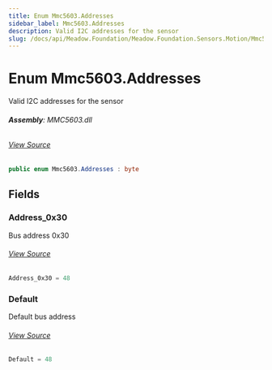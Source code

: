 ```yaml
---
title: Enum Mmc5603.Addresses
sidebar_label: Mmc5603.Addresses
description: Valid I2C addresses for the sensor
slug: /docs/api/Meadow.Foundation/Meadow.Foundation.Sensors.Motion/Mmc5603.Addresses
---
```

# Enum Mmc5603.Addresses
Valid I2C addresses for the sensor

###### **Assembly**: MMC5603.dll
###### [View Source](https://github.com/WildernessLabs/Meadow.Foundation.git/blob/develop/Source/Meadow.Foundation.Peripherals/Sensors.Motion.Mmc5603/Driver/Mmc5603.Addresses.cs#L8)
```csharp title="Declaration"
public enum Mmc5603.Addresses : byte
```
## Fields
### Address_0x30
Bus address 0x30
###### [View Source](https://github.com/WildernessLabs/Meadow.Foundation.git/blob/develop/Source/Meadow.Foundation.Peripherals/Sensors.Motion.Mmc5603/Driver/Mmc5603.Addresses.cs#L13)
```csharp title="Declaration"
Address_0x30 = 48
```
### Default
Default bus address
###### [View Source](https://github.com/WildernessLabs/Meadow.Foundation.git/blob/develop/Source/Meadow.Foundation.Peripherals/Sensors.Motion.Mmc5603/Driver/Mmc5603.Addresses.cs#L17)
```csharp title="Declaration"
Default = 48
```
